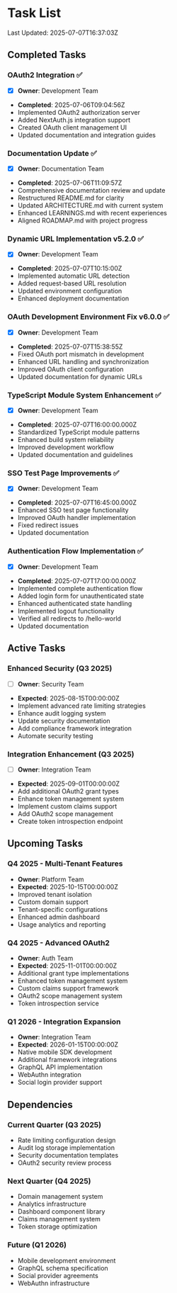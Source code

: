 # Task List

Last Updated: 2025-07-07T16:37:03Z

## Completed Tasks

### OAuth2 Integration ✅
- [x] **Owner**: Development Team
- **Completed**: 2025-07-06T09:04:56Z
- Implemented OAuth2 authorization server
- Added NextAuth.js integration support
- Created OAuth client management UI
- Updated documentation and integration guides

### Documentation Update ✅
- [x] **Owner**: Documentation Team
- **Completed**: 2025-07-06T11:09:57Z
- Comprehensive documentation review and update
- Restructured README.md for clarity
- Updated ARCHITECTURE.md with current system
- Enhanced LEARNINGS.md with recent experiences
- Aligned ROADMAP.md with project progress

### Dynamic URL Implementation v5.2.0 ✅
- [x] **Owner**: Development Team
- **Completed**: 2025-07-07T10:15:00Z
- Implemented automatic URL detection
- Added request-based URL resolution
- Updated environment configuration
- Enhanced deployment documentation

### OAuth Development Environment Fix v6.0.0 ✅
- [x] **Owner**: Development Team
- **Completed**: 2025-07-07T15:38:55Z
- Fixed OAuth port mismatch in development
- Enhanced URL handling and synchronization
- Improved OAuth client configuration
- Updated documentation for dynamic URLs

### TypeScript Module System Enhancement ✅
- [x] **Owner**: Development Team
- **Completed**: 2025-07-07T16:00:00.000Z
- Standardized TypeScript module patterns
- Enhanced build system reliability
- Improved development workflow
- Updated documentation and guidelines

### SSO Test Page Improvements ✅
- [x] **Owner**: Development Team
- **Completed**: 2025-07-07T16:45:00.000Z
- Enhanced SSO test page functionality
- Improved OAuth handler implementation
- Fixed redirect issues
- Updated documentation

### Authentication Flow Implementation ✅
- [x] **Owner**: Development Team
- **Completed**: 2025-07-07T17:00:00.000Z
- Implemented complete authentication flow
- Added login form for unauthenticated state
- Enhanced authenticated state handling
- Implemented logout functionality
- Verified all redirects to /hello-world
- Updated documentation

## Active Tasks

### Enhanced Security (Q3 2025)
- [ ] **Owner**: Security Team
- **Expected**: 2025-08-15T00:00:00Z
- Implement advanced rate limiting strategies
- Enhance audit logging system
- Update security documentation
- Add compliance framework integration
- Automate security testing

### Integration Enhancement (Q3 2025)
- [ ] **Owner**: Integration Team
- **Expected**: 2025-09-01T00:00:00Z
- Add additional OAuth2 grant types
- Enhance token management system
- Implement custom claims support
- Add OAuth2 scope management
- Create token introspection endpoint

## Upcoming Tasks

### Q4 2025 - Multi-Tenant Features
- **Owner**: Platform Team
- **Expected**: 2025-10-15T00:00:00Z
- Improved tenant isolation
- Custom domain support
- Tenant-specific configurations
- Enhanced admin dashboard
- Usage analytics and reporting

### Q4 2025 - Advanced OAuth2
- **Owner**: Auth Team
- **Expected**: 2025-11-01T00:00:00Z
- Additional grant type implementations
- Enhanced token management system
- Custom claims support framework
- OAuth2 scope management system
- Token introspection service

### Q1 2026 - Integration Expansion
- **Owner**: Integration Team
- **Expected**: 2026-01-15T00:00:00Z
- Native mobile SDK development
- Additional framework integrations
- GraphQL API implementation
- WebAuthn integration
- Social login provider support

## Dependencies

### Current Quarter (Q3 2025)
- Rate limiting configuration design
- Audit log storage implementation
- Security documentation templates
- OAuth2 security review process

### Next Quarter (Q4 2025)
- Domain management system
- Analytics infrastructure
- Dashboard component library
- Claims management system
- Token storage optimization

### Future (Q1 2026)
- Mobile development environment
- GraphQL schema specification
- Social provider agreements
- WebAuthn infrastructure
